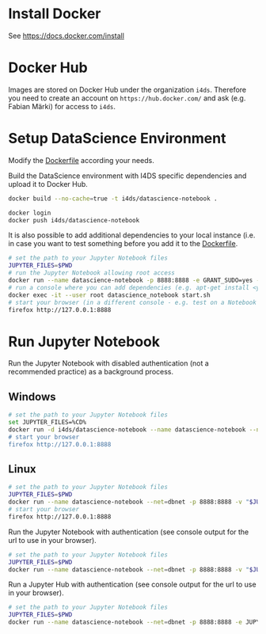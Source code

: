 # Install Docker

See https://docs.docker.com/install


# Docker Hub

Images are stored on Docker Hub under the organization `i4ds`. Therefore you need to create an account on `https://hub.docker.com/` and ask (e.g. Fabian Märki) for access to `i4ds`.


# Setup DataScience Environment 

Modify the [Dockerfile](Dockerfile) according your needs.

Build the DataScience environment with I4DS specific dependencies and upload it to Docker Hub.

```bash
docker build --no-cache=true -t i4ds/datascience-notebook .

docker login
docker push i4ds/datascience-notebook
```

It is also possible to add additional dependencies to your local instance (i.e. in case you want to test something before you add it to the [Dockerfile](Dockerfile).
 
```bash
# set the path to your Jupyter Notebook files
JUPYTER_FILES=$PWD
# run the Jupyter Notebook allowing root access 
docker run --name datascience-notebook -p 8888:8888 -e GRANT_SUDO=yes -v "${JUPYTER_FILES}":/home/jovyan/work -d i4ds/datascience-notebook start-notebook.sh --NotebookApp.token=''
# run a console where you can add dependencies (e.g. apt-get install <your dependency>)
docker exec -it --user root datascience_notebook start.sh
# start your browser (in a different console - e.g. test on a Notebook if the dependency is now available)
firefox http://127.0.0.1:8888
```

# Run Jupyter Notebook

Run the Jupyter Notebook with disabled authentication (not a recommended practice) as a background process.

## Windows

```bash
# set the path to your Jupyter Notebook files
set JUPYTER_FILES=%CD%
docker run -d i4ds/datascience-notebook --name datascience-notebook --net=dbnet -p 8888:8888 -v "%JUPITER_FILES%:/home/jovyan/work  start-notebook.sh --NotebookApp.token=''
# start your browser
firefox http://127.0.0.1:8888
```

## Linux

```bash
# set the path to your Jupyter Notebook files
JUPYTER_FILES=$PWD
docker run --name datascience-notebook --net=dbnet -p 8888:8888 -v "$JUPYTER_FILES":/home/jovyan/work -d i4ds/datascience-notebook start-notebook.sh --NotebookApp.token=''
# start your browser
firefox http://127.0.0.1:8888
```

Run the Jupyter Notebook with authentication (see console output for the url to use in your browser).

```bash
# set the path to your Jupyter Notebook files
JUPYTER_FILES=$PWD
docker run --name datascience-notebook --net=dbnet -p 8888:8888 -v "$JUPYTER_FILES":/home/jovyan/work -it --rm i4ds/datascience-notebook
```

Run a Jupyter Hub with authentication (see console output for the url to use in your browser).

```bash
# set the path to your Jupyter Notebook files
JUPYTER_FILES=$PWD
docker run --name datascience-notebook --net=dbnet -p 8888:8888 -e JUPYTER_ENABLE_LAB=yes -v "$JUPYTER_FILES":/home/jovyan/work -it --rm i4ds/datascience-notebook
```
